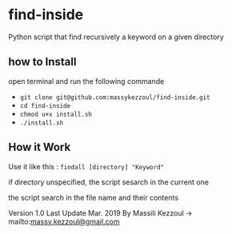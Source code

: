 # find-inside
Python script that find recursively a keyword on a given directory

## how to Install

open terminal and run the following commande
- `git clone git@github.com:massykezzoul/find-inside.git`
- `cd find-inside`
- `chmod u+x install.sh`
- `./install.sh`

## How it Work

Use it like this : `findall [directory] "Keyword"`

if directory unspecified, the script sesarch in the current one

the script search in the file name and their contents

Version 1.0
Last Update Mar. 2019
By Massili Kezzoul -> mailto:massy.kezzoul@gmail.com
